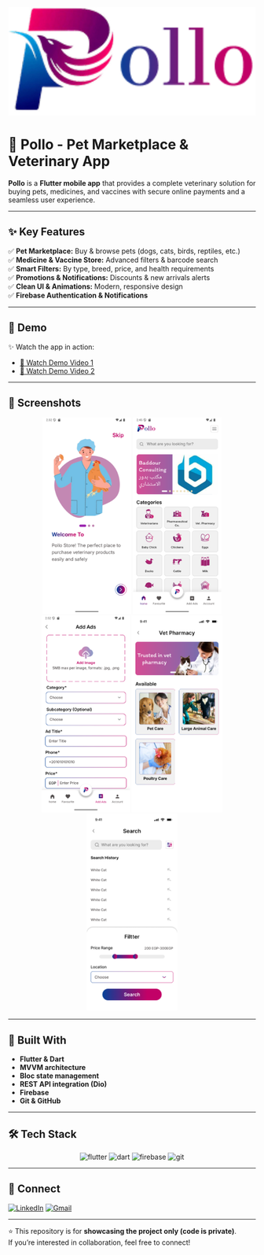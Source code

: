 
  <img src="assets/Group 9.png" height="220" alt="Pollo Showcase">

# 🐾 Pollo - Pet Marketplace & Veterinary App

**Pollo** is a **Flutter mobile app** that provides a complete veterinary solution for buying pets, medicines, and vaccines with secure online payments and a seamless user experience.

---

## ✨ Key Features

✅ **Pet Marketplace:** Buy & browse pets (dogs, cats, birds, reptiles, etc.)  
✅ **Medicine & Vaccine Store:** Advanced filters & barcode search  
✅ **Smart Filters:** By type, breed, price, and health requirements  
✅ **Promotions & Notifications:** Discounts & new arrivals alerts  
✅ **Clean UI & Animations:** Modern, responsive design  
✅ **Firebase Authentication & Notifications**

---

## 🎥 Demo

✨ Watch the app in action:

- [📱 Watch Demo Video 1](https://drive.google.com/file/d/1mTrY1bQVJxwE16REfF_JCemtBH2y-TXY/view?usp=drive_link)
- [📱 Watch Demo Video 2](https://drive.google.com/file/d/1G7XqDHMznjefbj4_mjjX4l2gDGuLF1Ll/view?usp=drive_link)

---

## 📱 Screenshots

<p align="center">
  <img src="assets/pollo1.png" height="400">
  <img src="assets/pollo3.png" height="400">
  <img src="assets/pollo4.png" height="400">
  <img src="assets/Vet Pharmacy.png" height="400">
  <img src="assets/Fillter.png" height="400">
</p>

---

## 🚀 Built With

- **Flutter & Dart**
- **MVVM architecture**
- **Bloc state management**
- **REST API integration (Dio)**
- **Firebase**
- **Git & GitHub**

---

## 🛠️ Tech Stack

<p align="center">
  <img src="https://cdn.jsdelivr.net/gh/devicons/devicon/icons/flutter/flutter-original.svg" height="40" alt="flutter"/>
  <img src="https://cdn.jsdelivr.net/gh/devicons/devicon/icons/dart/dart-original.svg" height="40" alt="dart"/>
  <img src="https://cdn.jsdelivr.net/gh/devicons/devicon/icons/firebase/firebase-plain.svg" height="40" alt="firebase"/>
  <img src="https://cdn.jsdelivr.net/gh/devicons/devicon/icons/git/git-original.svg" height="40" alt="git"/>
</p>

---

## 🤝 Connect

[![LinkedIn](https://img.shields.io/badge/LinkedIn-0077B5?logo=linkedin&logoColor=white&style=for-the-badge)](https://www.linkedin.com/in/tasneem-khaled-aa7bb9330)
[![Gmail](https://img.shields.io/badge/Gmail-D14836?logo=gmail&logoColor=white&style=for-the-badge)](mailto:tasneemshaheen2004@gmail.com)

---

⭐ This repository is for **showcasing the project only (code is private)**.  
If you’re interested in collaboration, feel free to connect!
